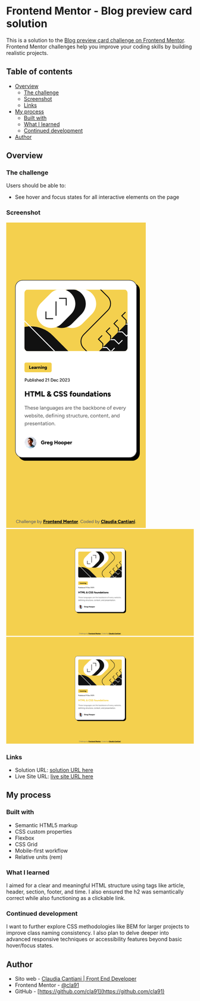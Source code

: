# Frontend Mentor - Blog preview card solution

This is a solution to the [Blog preview card challenge on Frontend Mentor](https://www.frontendmentor.io/challenges/blog-preview-card-ckPaj01IcS). Frontend Mentor challenges help you improve your coding skills by building realistic projects.

## Table of contents

- [Overview](#overview)
  - [The challenge](#the-challenge)
  - [Screenshot](#screenshot)
  - [Links](#links)
- [My process](#my-process)
  - [Built with](#built-with)
  - [What I learned](#what-i-learned)
  - [Continued development](#continued-development)
- [Author](#author)

## Overview

### The challenge

Users should be able to:

- See hover and focus states for all interactive elements on the page

### Screenshot

![](./Screenshot-mobile.png)
![](./Screenshot-desktop.png)
![](./Screenshot-desktop-hover.png)

### Links

- Solution URL: [solution URL here](https://www.frontendmentor.io/challenges/blog-preview-card-ckPaj01IcS)
- Live Site URL: [live site URL here](https://cla91.github.io/blog-preview-card-main/)

## My process

### Built with

- Semantic HTML5 markup
- CSS custom properties
- Flexbox
- CSS Grid
- Mobile-first workflow
- Relative units (rem)

### What I learned

I aimed for a clear and meaningful HTML structure using tags like article, header, section, footer, and time. I also ensured the h2 was semantically correct while also functioning as a clickable link.

### Continued development

I want to further explore CSS methodologies like BEM for larger projects to improve class naming consistency. I also plan to delve deeper into advanced responsive techniques or accessibility features beyond basic hover/focus states.

## Author

- Sito web - [Claudia Cantiani | Front End Developer](https://cla91.github.io/)
- Frontend Mentor - [@cla91](https://www.frontendmentor.io/profile/cla91)
- GitHub - [https://github.com/cla91](https://github.com/cla91)
